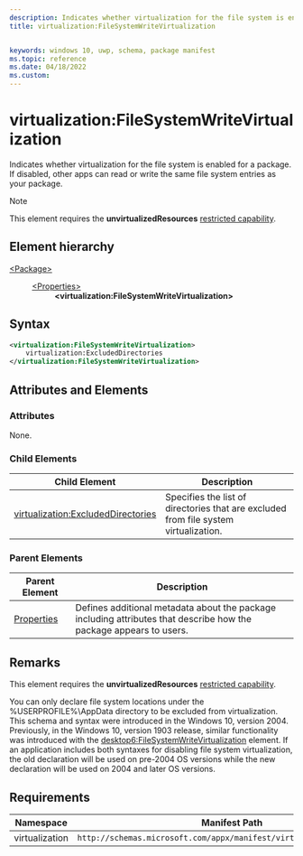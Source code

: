 ```yaml
---
description: Indicates whether virtualization for the file system is enabled for a package.
title: virtualization:FileSystemWriteVirtualization


keywords: windows 10, uwp, schema, package manifest
ms.topic: reference
ms.date: 04/18/2022
ms.custom: 
---
```


# virtualization:FileSystemWriteVirtualization

Indicates whether virtualization for the file system is enabled for a package. If disabled, other apps can read or write the same file system entries as your package. 

> [!NOTE]
> This element requires the  **unvirtualizedResources** [restricted capability](/windows/uwp/packaging/app-capability-declarations#restricted-capabilities).

## Element hierarchy

<dl>
<dt><a href="element-package.md">&lt;Package&gt;</a></dt>
<dd>
<dl>
<dt><a href="element-properties.md">&lt;Properties&gt;</a></dt>
<dd><b>&lt;virtualization:FileSystemWriteVirtualization&gt;</b></dd>
</dl>
</dd>
</dl>

## Syntax

``` xml
<virtualization:FileSystemWriteVirtualization>
    virtualization:ExcludedDirectories
</virtualization:FileSystemWriteVirtualization>
```
## Attributes and Elements

### Attributes

None.

### Child Elements

| Child Element | Description |
|---------------|-------------|
| [virtualization:ExcludedDirectories](element-virtualization-excludeddirectories.md) | Specifies the list of directories that are excluded from file system virtualization. |

### Parent Elements

| Parent Element | Description |
|---------------|-------------|
| [Properties](element-properties.md) | Defines additional metadata about the package including attributes that describe how the package appears to users.  |

## Remarks

This element requires the **unvirtualizedResources** [restricted capability](/windows/uwp/packaging/app-capability-declarations#restricted-capabilities).

You can only declare file system locations under the %USERPROFILE%\AppData directory to be excluded from virtualization. This schema and syntax were introduced in the Windows 10, version 2004. Previously, in the Windows 10, version 1903 release, similar functionality was introduced with the [desktop6:FileSystemWriteVirtualization](schemas\appxpackage\uapmanifestschema\element-desktop6-filesystemwritevirtualization.md) element. If an application includes both syntaxes for disabling file system virtualization, the old declaration will be used on pre-2004 OS versions while the new declaration will be used on 2004 and later OS versions.

## Requirements

| Namespace | Manifest Path | 
|---------------|-------------------------------------------------------------|
| virtualization | `http://schemas.microsoft.com/appx/manifest/virtualization/windows10` |

 

 
